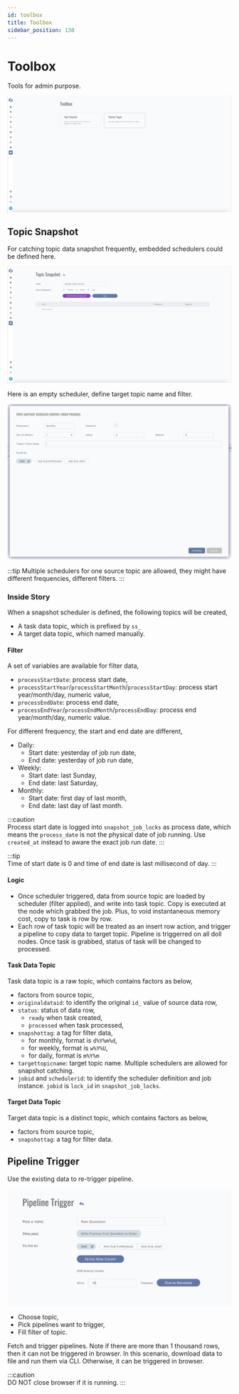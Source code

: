 ```yaml
---
id: toolbox  
title: Toolbox  
sidebar_position: 130
---
```


# Toolbox

Tools for admin purpose.

![Toolbox Index](images/toolbox.png)

## Topic Snapshot

For catching topic data snapshot frequently, embedded schedulers could be defined here.

![Topic Snapshot](images/topic-snapshot.png)

Here is an empty scheduler, define target topic name and filter.

![Topic Snapshot Scheduler](images/topic-snapshot-scheduler.png)

:::tip
Multiple schedulers for one source topic are allowed, they might have different frequencies, different filters.
:::

### Inside Story

When a snapshot scheduler is defined, the following topics will be created,

- A task data topic, which is prefixed by `ss_`
- A target data topic, which named manually.

#### Filter

A set of variables are available for filter data,

- `processStartDate`: process start date,
- `processStartYear`/`processStartMonth`/`processStartDay`: process start year/month/day, numeric value,
- `processEndDate`: process end date,
- `processEndYear`/`processEndMonth`/`processEndDay`: process end year/month/day, numeric value.

For different frequency, the start and end date are different,

- Daily:
	- Start date: yesterday of job run date,
	- End date: yesterday of job run date,
- Weekly:
	- Start date: last Sunday,
	- End date: last Saturday,
- Monthly:
	- Start date: first day of last month,
	- End date: last day of last month.

:::caution  
Process start date is logged into `snapshot_job_locks` as process date, which means the `process_date` is not the physical date of job
running. Use `created_at` instead to aware the exact job run date.
:::

:::tip  
Time of start date is 0 and time of end date is last millisecond of day.
:::

#### Logic

- Once scheduler triggered, data from source topic are loaded by scheduler (filter applied), and write into task topic. Copy is executed at
  the node which grabbed the job. Plus, to void instantaneous memory cost, copy to task is row by row.
- Each row of task topic will be treated as an insert row action, and trigger a pipeline to copy data to target topic. Pipeline is
  triggerred on all doll nodes. Once task is grabbed, status of task will be changed to processed.

#### Task Data Topic

Task data topic is a raw topic, which contains factors as below,

- factors from source topic,
- `originaldataid`: to identify the original `id_` value of source data row,
- `status`: status of data row,
	- `ready` when task created,
	- `processed` when task processed,
- `snapshottag`: a tag for filter data,
	- for monthly, format is `d%Y%m%d`,
	- for weekly, format is `w%Y%U`,
	- for daily, format is `m%Y%m`
- `targettopicname`: target topic name. Multiple schedulers are allowed for snapshot catching.
- `jobid` and `schedulerid`: to identify the scheduler definition and job instance. `jobid` is `lock_id` in `snapshot_job_locks`.

#### Target Data Topic

Target data topic is a distinct topic, which contains factors as below,

- factors from source topic,
- `snapshottag`: a tag for filter data.

## Pipeline Trigger

Use the existing data to re-trigger pipeline.

![Pipeline Trigger](images/pipeline-trigger.png)

- Choose topic,
- Pick pipelines want to trigger,
- Fill filter of topic.

Fetch and trigger pipelines. Note if there are more than 1 thousand rows, then it can not be triggered in browser. In this scenario,
download data to file and run them via CLI. Otherwise, it can be triggered in browser.

:::caution  
DO NOT close browser if it is running.
:::